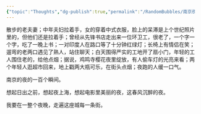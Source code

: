 ```yaml
---
{"topic":"Thoughts","dg-publish":true,"permalink":"/RandomBubbles/南京夜晚的一百个瞬间/","dgPassFrontmatter":true,"noteIcon":""}
---
```



散步的老夫妻；中年夫妇拉着手，女的穿着中式衣服，脸上的呆滞是上个世纪照片里的，但他们还是拉着手；曾经从先锋书店走出来一位环卫工，很老了，一个字一个字，吃了一晚上书；一对印度人在路口等了十分钟红绿灯；长椅上有情侣在笑；遛弯的老两口遇见了熟人，站住聊天；白天围得严实的工地开了扇小门，年轻的工人围住老的，给他点烟；据说，鸡鸣寺樱花夜里绽放，有人偷车灯的光亮来看；两个年轻人逛超市回来，地上戳两大瓶可乐，在街头点烟；夜跑的人缓一口气。

南京的夜的一百个瞬间。

想起日出之前，想起夜上海，想起电影里美丽的夜，这春风沉醉的夜。

我要在一整个夜晚，走遍这座城每一条街。